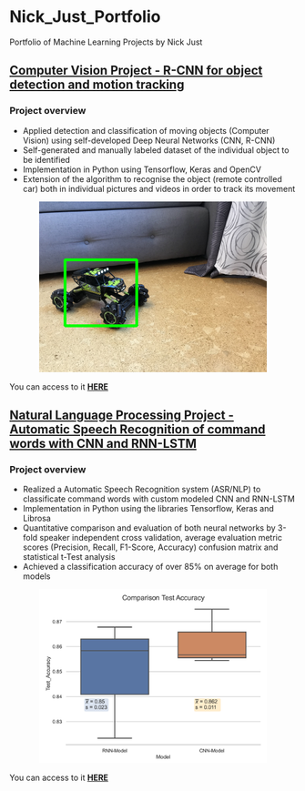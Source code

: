 # Nick_Just_Portfolio
Portfolio of Machine Learning Projects by Nick Just


## [Computer Vision Project - R-CNN for object detection and motion tracking](https://nickjust.github.io/RCNN_object_detection/)

### Project overview 
* Applied detection and classification of moving objects (Computer Vision) using self-developed Deep Neural Networks (CNN, R-CNN)
* Self-generated and manually labeled dataset of the individual object to be identified 
* Implementation in Python using Tensorflow, Keras and OpenCV 
* Extension of the algorithm to recognise the object (remote controlled car) both in individual pictures and videos in order to track its movement

<p align="center">
  <img src="images/Detection_picture.png">
</p>

You can access to it **[HERE](https://nickjust.github.io/RCNN_object_detection/)**


## [Natural Language Processing Project - Automatic Speech Recognition of command words with CNN and RNN-LSTM](https://nickjust.github.io/ASR_command_words/)


### Project overview

* Realized a Automatic Speech Recognition system (ASR/NLP) to classificate command words with custom modeled CNN and RNN-LSTM
* Implementation in Python using the libraries Tensorflow, Keras and Librosa 
* Quantitative comparison and evaluation of both neural networks by 3-fold speaker independent cross validation, average evaluation metric scores (Precision, Recall, F1-Score, Accuracy)  confusion matrix and statistical t-Test analysis
* Achieved a classification accuracy of over 85% on average for both models

<p align="center">
  <img src="images/comparison_boxplot.PNG" width=400>
</p>

You can access to it **[HERE](https://nickjust.github.io/ASR_command_words/)**
